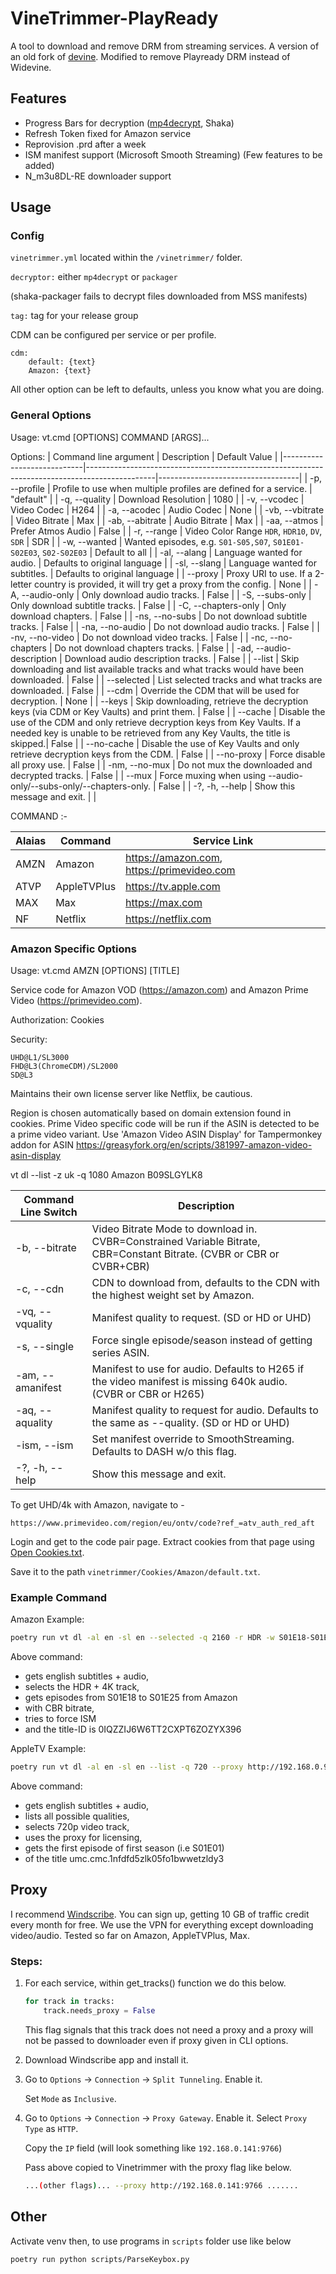# VineTrimmer-PlayReady
A tool to download and remove DRM from streaming services. A version of an old fork of [devine](https://github.com/devine-dl/devine).
Modified to remove Playready DRM instead of Widevine.

## Features
 - Progress Bars for decryption ([mp4decrypt](https://github.com/chu23465/bentoOldFork), Shaka)
 - Refresh Token fixed for Amazon service
 - Reprovision .prd after a week
 - ISM manifest support (Microsoft Smooth Streaming) (Few features to be added)
 - N_m3u8DL-RE downloader support


## Usage
### Config

`vinetrimmer.yml` located within the `/vinetrimmer/` folder.

`decryptor:` either `mp4decrypt` or `packager`

(shaka-packager fails to decrypt files downloaded from MSS manifests)

`tag:` tag for your release group

CDM can be configured per service or per profile.

```
cdm:
    default: {text}
    Amazon: {text}
```

All other option can be left to defaults, unless you know what you are doing. 

### General Options

Usage: vt.cmd [OPTIONS] COMMAND [ARGS]...

Options:
| Command line argument      | Description                                                                                   | Default Value                     |
|----------------------------|-----------------------------------------------------------------------------------------------|-----------------------------------|
|  -p, --profile             | Profile to use when multiple profiles are defined for a service.                              |  "default"                        |
|  -q, --quality             | Download Resolution                                                                           |  1080                             |
|  -v, --vcodec              | Video Codec                                                                                   |  H264                             |
|  -a, --acodec              | Audio Codec                                                                                   |  None                             |
|  -vb, --vbitrate           | Video Bitrate                                                                                 |  Max                              |
|  -ab, --abitrate           | Audio Bitrate                                                                                 |  Max                              |
|  -aa, --atmos              | Prefer Atmos Audio                                                                            |  False                            |
|  -r, --range               | Video Color Range `HDR`, `HDR10`, `DV`, `SDR`                                                 |  SDR                              |
|  -w, --wanted              | Wanted episodes, e.g. `S01-S05,S07`, `S01E01-S02E03`, `S02-S02E03`                            |  Default to all                   |
|  -al, --alang              | Language wanted for audio.                                                                    |  Defaults to original language    |
|  -sl, --slang              | Language wanted for subtitles.                                                                |  Defaults to original language    |
|  --proxy                   | Proxy URI to use. If a 2-letter country is provided, it will try get a proxy from the config. |  None                             |
|  -A, --audio-only          | Only download audio tracks.                                                                   |  False                            |
|  -S, --subs-only           | Only download subtitle tracks.                                                                |  False                            |
|  -C, --chapters-only       | Only download chapters.                                                                       |  False                            |
|  -ns, --no-subs            | Do not download subtitle tracks.                                                              |  False                            |
|  -na, --no-audio           | Do not download audio tracks.                                                                 |  False                            |
|  -nv, --no-video           | Do not download video tracks.                                                                 |  False                            |
|  -nc, --no-chapters        | Do not download chapters tracks.                                                              |  False                            |
|  -ad, --audio-description  | Download audio description tracks.                                                            |  False                            |
|  --list                    | Skip downloading and list available tracks and what tracks would have been downloaded.        |  False                            |
|  --selected                | List selected tracks and what tracks are downloaded.                                          |  False                            |
|  --cdm                     | Override the CDM that will be used for decryption.                                            |  None                             |
|  --keys                    | Skip downloading, retrieve the decryption keys (via CDM or Key Vaults) and print them.        |  False                            |
|  --cache                   | Disable the use of the CDM and only retrieve decryption keys from Key Vaults. If a needed key is unable to be retrieved from any Key Vaults, the title is skipped.|  False  |
|  --no-cache                | Disable the use of Key Vaults and only retrieve decryption keys from the CDM.                 |  False                            |
|  --no-proxy                | Force disable all proxy use.                                                                  |  False                            |
|  -nm, --no-mux             | Do not mux the downloaded and decrypted tracks.                                               |  False                            |
|  --mux                     | Force muxing when using --audio-only/--subs-only/--chapters-only.                             |  False                            |
|  -?, -h, --help            | Show this message and exit.                                                                   |                                   |


COMMAND :-

| Alaias |  Command      | Service Link                               |
|--------|---------------|--------------------------------------------|
| AMZN   |  Amazon       | https://amazon.com, https://primevideo.com |
| ATVP   |  AppleTVPlus  | https://tv.apple.com                       |
| MAX    |  Max          | https://max.com                            |
| NF     |  Netflix      | https://netflix.com                        |
  
### Amazon Specific Options

Usage: vt.cmd AMZN [OPTIONS] [TITLE]

  Service code for Amazon VOD (https://amazon.com) and Amazon Prime Video (https://primevideo.com).

  Authorization: Cookies
  
  Security: 
  ```
  UHD@L1/SL3000
  FHD@L3(ChromeCDM)/SL2000
  SD@L3
  ```
  Maintains their own license server like Netflix, be cautious.
  
  Region is chosen automatically based on domain extension found in cookies.
  Prime Video specific code will be run if the ASIN is detected to be a prime video variant.
  Use 'Amazon Video ASIN Display' for Tampermonkey addon for ASIN
  https://greasyfork.org/en/scripts/381997-amazon-video-asin-display

  vt dl --list -z uk -q 1080 Amazon B09SLGYLK8


|  Command Line Switch                | Description                                                                                         |
|-------------------------------------|-----------------------------------------------------------------------------------------------------|
|  -b, --bitrate    | Video Bitrate Mode to download in. CVBR=Constrained Variable Bitrate, CBR=Constant Bitrate. (CVBR or CBR or CVBR+CBR) |
|  -c, --cdn        | CDN to download from, defaults to the CDN with the highest weight set by Amazon.                                      |
|  -vq, --vquality  | Manifest quality to request. (SD or HD or UHD)                                                                        |
|  -s, --single     | Force single episode/season instead of getting series ASIN.                                                           |
|  -am, --amanifest | Manifest to use for audio. Defaults to H265 if the video manifest is missing 640k audio. (CVBR or CBR or H265)        |
|  -aq, --aquality  | Manifest quality to request for audio. Defaults to the same as --quality. (SD or HD or UHD)                           |
|  -ism, --ism      | Set manifest override to SmoothStreaming. Defaults to DASH w/o this flag.                                             |
|  -?, -h, --help   | Show this message and exit.                                                                                           |

To get UHD/4k with Amazon, navigate to -

```
https://www.primevideo.com/region/eu/ontv/code?ref_=atv_auth_red_aft
```

Login and get to the code pair page. Extract cookies from that page using [Open Cookies.txt](https://chromewebstore.google.com/detail/open-cookiestxt/gdocmgbfkjnnpapoeobnolbbkoibbcif).

Save it to the path `vinetrimmer/Cookies/Amazon/default.txt`.


### Example Command

Amazon Example:

```bash
poetry run vt dl -al en -sl en --selected -q 2160 -r HDR -w S01E18-S01E25 AMZN -b CBR --ism 0IQZZIJ6W6TT2CXPT6ZOZYX396
```

Above command:
 - gets english subtitles + audio,
 - selects the HDR + 4K track,
 - gets episodes from S01E18 to S01E25 from Amazon
 - with CBR bitrate,
 - tries to force ISM
 - and the title-ID is 0IQZZIJ6W6TT2CXPT6ZOZYX396

AppleTV Example:

```bash
poetry run vt dl -al en -sl en --list -q 720 --proxy http://192.168.0.99:9766 -w S01E01 ATVP umc.cmc.1nfdfd5zlk05fo1bwwetzldy3
```

Above command:
 - gets english subtitles + audio,
 - lists all possible qualities,
 - selects 720p video track,
 - uses the proxy for licensing,
 - gets the first episode of first season (i.e S01E01)
 - of the title umc.cmc.1nfdfd5zlk05fo1bwwetzldy3


## Proxy
I recommend [Windscribe](https://windscribe.com/). You can sign up, getting 10 GB of traffic credit every month for free. We use the VPN for everything except downloading video/audio. 
Tested so far on Amazon, AppleTVPlus, Max.

### Steps:
1. For each service, within get_tracks() function we do this below.
    ```python
    for track in tracks:
        track.needs_proxy = False
    ```
    
    This flag signals that this track does not need a proxy and a proxy will not be passed to downloader even if proxy given in CLI options.

2. Download Windscribe app and install it.

3. Go to `Options` -> `Connection` -> `Split Tunneling`. Enable it.
   
    Set `Mode` as `Inclusive`.

5. Go to `Options` -> `Connection` -> `Proxy Gateway`. Enable it. Select `Proxy Type` as `HTTP`.
   
    Copy the `IP` field (will look something like `192.168.0.141:9766`)

    Pass above copied to Vinetrimmer with the proxy flag like below.

    ```bash
    ...(other flags)... --proxy http://192.168.0.141:9766 .......
    ```

## Other

Activate venv then, to use programs in `scripts` folder use like below
```bash
poetry run python scripts/ParseKeybox.py
```
